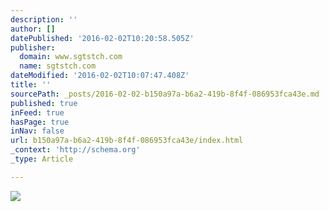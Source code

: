 ```yaml
---
description: ''
author: []
datePublished: '2016-02-02T10:20:58.505Z'
publisher:
  domain: www.sgtstch.com
  name: sgtstch.com
dateModified: '2016-02-02T10:07:47.408Z'
title: ''
sourcePath: _posts/2016-02-02-b150a97a-b6a2-419b-8f4f-086953fca43e.md
published: true
inFeed: true
hasPage: true
inNav: false
url: b150a97a-b6a2-419b-8f4f-086953fca43e/index.html
_context: 'http://schema.org'
_type: Article

---
```

![](http://static1.squarespace.com/static/53282506e4b097bd81748a41/532828e7e4b04edd62c9ff03/532829b6e4b0bea727f83f51/1439261226182/post7.jpg?format=2500w)